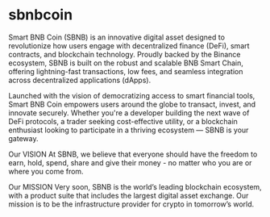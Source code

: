 # sbnbcoin
Smart BNB Coin (SBNB) is an innovative digital asset designed to revolutionize how users engage with decentralized finance (DeFi), smart contracts, and blockchain technology. Proudly backed by the Binance ecosystem, SBNB is built on the robust and scalable BNB Smart Chain, offering lightning-fast transactions, low fees, and seamless integration across decentralized applications (dApps).

Launched with the vision of democratizing access to smart financial tools, Smart BNB Coin empowers users around the globe to transact, invest, and innovate securely. Whether you're a developer building the next wave of DeFi protocols, a trader seeking cost-effective utility, or a blockchain enthusiast looking to participate in a thriving ecosystem — SBNB is your gateway.

Our VISION
At SBNB, we believe that everyone should have the freedom to earn, hold, spend, share and give their money - no matter who you are or where you come from.


Our MISSION
Very soon, SBNB is the world’s leading blockchain ecosystem, with a product suite that includes the  largest digital asset exchange. Our mission is to be the infrastructure provider for crypto in tomorrow’s world.
